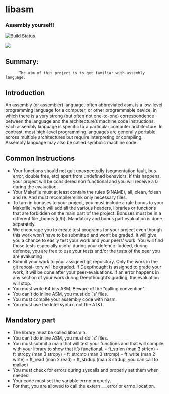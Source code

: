 # libasm
### Assembly yourself!


![Build Status](https://img.shields.io/badge/build-passing-success?style=flat&logo=appveyor)

![](https://img.shields.io/badge/note-100%2F100-success?style=flat&logo=appveyor)

## Summary: 
          The aim of this project is to get familiar with assembly language.

## Introduction

An assembly (or assembler) language, often abbreviated asm, is a low-level programming
language for a computer, or other programmable device, in which there is a very strong
(but often not one-to-one) correspondence between the language and the architecture’s
machine code instructions. Each assembly language is specific to a particular computer
architecture. In contrast, most high-level programming languages are generally portable
across multiple architectures but require interpreting or compiling. Assembly language
may also be called symbolic machine code.

## Common Instructions

- Your functions should not quit unexpectedly (segmentation fault, bus error, double
free, etc) apart from undefined behaviors. If this happens, your project will be
considered non functional and you will receive a 0 during the evaluation.
- Your Makefile must at least contain the rules $(NAME), all, clean, fclean and
re. And must recompile/relink only necessary files.
- To turn in bonuses to your project, you must include a rule bonus to your Makefile,
which will add all the various headers, libraries or functions that are forbidden on
the main part of the project. Bonuses must be in a different file _bonus.{c/h}.
Mandatory and bonus part evaluation is done separately.
- We encourage you to create test programs for your project even though this work
won’t have to be submitted and won’t be graded. It will give you a chance
to easily test your work and your peers’ work. You will find those tests especially
useful during your defence. Indeed, during defence, you are free to use your tests
and/or the tests of the peer you are evaluating
- Submit your work to your assigned git repository. Only the work in the git reposi-
tory will be graded. If Deepthought is assigned to grade your work, it will be done
after your peer-evaluations. If an error happens in any section of your work during
Deepthought’s grading, the evaluation will stop.
- You must write 64 bits ASM. Beware of the "calling convention".
- You can’t do inline ASM, you must do ’.s’ files.
- You must compile your assembly code with nasm.
- You must use the Intel syntax, not the AT&T.

## Mandatory part

- The library must be called libasm.a.
- You can’t do inline ASM, you must do ’.s’ files.
- You must submit a main that will test your functions and that will compile with
your library to show that it’s functional.
◦ ft_strlen (man 3 strlen)
◦ ft_strcpy (man 3 strcpy)
◦ ft_strcmp (man 3 strcmp)
◦ ft_write (man 2 write)
◦ ft_read (man 2 read)
◦ ft_strdup (man 3 strdup, you can call to malloc)
- You must check for errors during syscalls and properly set them when needed
- Your code must set the variable errno properly.
- For that, you are allowed to call the extern ___error or errno_location.
